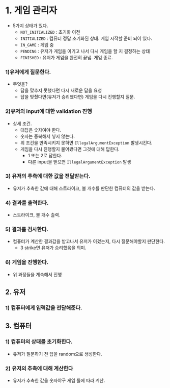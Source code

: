 # 1. 게임 관리자
- 5가지 상태가 있다.
  - `NOT_INITIALIZED` : 초기화 이전
  - `INITIALIZED` : 컴퓨터 정답 초기화된 상태. 게임 시작할 준비 되어 있다.
  - `IN_GAME` : 게임 중
  - `PENDING` : 유저가 게임을 이기고 나서 다시 게임을 할 지 결정하는 상태
  - `FINISHED` : 유저가 게임을 완전히 끝냄. 게임 종료.

### 1)유저에게 질문한다.
  - 무엇을?
    - 답을 맞추지 못했다면 다시 새로운 답을 요청
    - 답을 맞췄다면(유저가 승리했다면) 게임을 다시 진행할지 질문.
### 2)유저의 input에 대한 validation 진행  
  - 상세 조건.
    - 대답은 숫자여야 한다.
    - 숫자는 중복해서 넣지 않는다.
    - 위 조건을 만족시키지 못하면 `IllegalArgumentException` 발생시킨다.
    - 게임을 다시 진행할지 물어봤다면 그것에 대해 답한다.
      - 1 또는 2로 답한다.
      - 다른 input을 받으면 `IllegalArgumentException` 발생
### 3) 유저의 추측에 대한 값을 전달받는다.
  - 유저가 추측한 값에 대해 스트라이크, 볼 개수를 판단한 컴퓨터의 값을 받는다.
### 4) 결과를 출력한다.
  - 스트라이크, 볼 개수 출력.
### 5) 결과를 검사한다.
  - 컴퓨터가 계산한 결과값을 받고나서 유저가 이겼는지, 다시 질문해야할지 판단한다.
    - 3 strike면 유저가 승리했음을 의미.
### 6) 게임을 진행한다.
  - 위 과정들을 계속해서 진행

## 2. 유저
### 1) 컴퓨터에게 입력값을 전달해준다.

## 3. 컴퓨터
### 1) 컴퓨터의 상태를 초기화한다.
  - 유저가 질문하기 전 답을 random으로 생성한다.
### 2) 유저의 추측에 대해 계산한다
  - 유저가 추측한 값을 숫자야구 게임 룰에 따라 계산.



